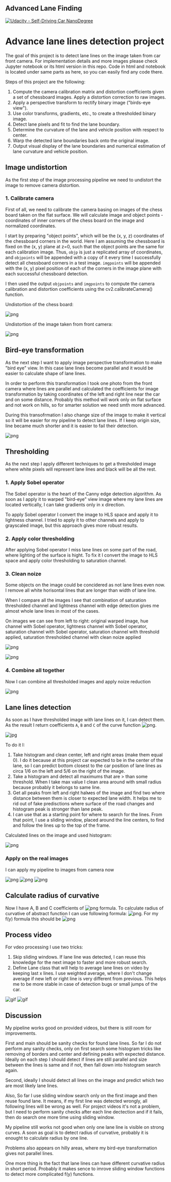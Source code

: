 ## Advanced Lane Finding
[![Udacity - Self-Driving Car NanoDegree](https://s3.amazonaws.com/udacity-sdc/github/shield-carnd.svg)](http://www.udacity.com/drive)


# Advance lane lines detection project

The goal of this project is to detect lane lines on the image taken from car front camera. For implementation details and more images please check Jupyter notebook or its html version in this repo. Code in html and notebook is located under same parts as here, so you can easily find any code there.

Steps of this project are the following:
1. Compute the camera calibration matrix and distortion coefficients given a set of chessboard images. Apply a distortion correction to raw images.
2. Apply a perspective transform to rectify binary image ("birds-eye view").
3. Use color transforms, gradients, etc., to create a thresholded binary image.
4. Detect lane pixels and fit to find the lane boundary.
5. Determine the curvature of the lane and vehicle position with respect to center.
6. Warp the detected lane boundaries back onto the original image.
7. Output visual display of the lane boundaries and numerical estimation of lane curvature and vehicle position.

## Image undistortion
As the first step of the image processing pipeline we need to undistort the image to remove camera distortion.

### 1. Calibrate camera
First of all, we need to calibrate the camera basing on images of the chess board taken on the flat surface. We will calculate image and object points - coordinates of inner corners of the chess board on the image and normalized coordinates.

I start by preparing "object points", which will be the (x, y, z) coordinates of the chessboard corners in the world. Here I am assuming the chessboard is fixed on the (x, y) plane at z=0, such that the object points are the same for each calibration image. Thus, `objp` is just a replicated array of coordinates, and `objpoints` will be appended with a copy of it every time I successfully detect all chessboard corners in a test image. `imgpoints` will be appended with the (x, y) pixel position of each of the corners in the image plane with each successful chessboard detection.

I then used the output `objpoints` and `imgpoints` to compute the camera calibration and distortion coefficients using the cv2.calibrateCamera() function.

Undistortion of the chess board:

![png](./output_images/output_11_7.png)

Undistortion of the image taken from front camera:

![png](./output_images/output_12_2.png)

## Bird-eye transformation
As the next step I want to apply image perspective transformation to make "bird eye" view. In this case lane lines become parallel and it would be easier to calculate shape of lane lines. 

In order to perform this transformation I took one photo from the front camera where lines are parallel and calculated the coefficients for image transformation by taking coordinates of the left and right line near the car and on some distance. Probably this method will work only on flat surface and not work on hills, so for smarter solution we need smth more advanced. 

During this transofrmation I also change size of the image to make it vertical so it will be easier for my pipeline to detect lane lines. If I keep origin size, line became much shorter and it is easier to fail their detection.

![png](./output_images/output_14_5.png)


## Thresholding
As the next step I apply different techniques to get a thresholded image where white pixels will represent lane lines and black will be all the rest.

### 1. Apply Sobel operator
The Sobel operator is the heart of the Canny edge detection algorithm. As soon as I apply it to warped "bird-eye" view image where my lane lines are located vertically, I can take gradients only in x direction.

To apply Sobel operator I convert the image to HLS space and apply it to lightness channel. I tried to apply it to other channels and apply to grayscaled image, but this approach gives more robust results.

### 2. Apply color thresholding
After applying Sobel operator I miss lane lines on some part of the road, where lighting of the surface is hight. To fix it I convert the image to HLS space and apply color thresholding to saturation channel. 

### 3. Clean noize
Some objects on the image could be concidered as not lane lines even now. I remove all white horisontal lines that are longer than width of lane line.

When I compare all the images I see that combination of saturation thresholded channel and lightness channel with edge detection gives me almost whole lane lines in most of the cases. 

On images we can see from left to right: original warped image, hue channel with Sobel operator, lightness channel with Sobel operator, saturation channel with Sobel operator, saturation channel with threshold applied, saturation thresholded channel with clean noize applied

![png](./output_images/output_22_1.png)

![png](./output_images/output_22_2.png)

### 4. Combine all together
Now I can combine all thresholded images and apply noize reduction

![png](./output_images/output_26_0.png)

## Lane lines detection
As soon as I have thresholded image with lane lines on it, I can detect them. As the result I return coefficients `A`, `B` and `C` of the curve function ![png](./img/poly.png).

![jpg](./img/color-fit-lines.jpg)

To do it I:
1. Take histogram and clean center, left and right areas (make them equal 0). I do it because at this project car expected to be in the center of the lane, so I can predict bottom closest to the car position of lane lines as circa 1/6 on the left and 5/6 on the right of the image.
2. Take a histogram and detect all maximums that are > than some threshold. When I take max value I clean area around with small radius because probably it belongs to same line.
3. Get all peaks from left and right halмes of the image and find two where distance between them is closer to expected lane width. It helps me to rid out of fake predisctions where surface of the road changes and histogram peak is stronger than lane peak.
4.  I can use that as a starting point for where to search for the lines. From that point, I use a sliding window, placed around the line centers, to find and follow the lines up to the top of the frame.

Calculated lines on the image and used histogram:

![png](./output_images/output_30_0.png)

### Apply on the real images
I can apply my pipeline to images from camera now

![png](./output_images/output_34_1.png)
![png](./output_images/output_34_2.png)
![png](./output_images/output_34_5.png)

## Calculate radius of curvative
Now I have A, B and C coefficients of ![png](./img/poly.png) formula. To calculate radius of curvative of abstract function I can use following formula: ![png](./img/radius.png). For my f(y) formula this should be ![png](./img/poly_my.png)

## Process video

For vdeo processing I use two tricks:

1. Skip sliding windows. If lane line was detected, I can reuse this knowledge for the next image to faster and more robust search.
2. Define Lane class that will help to average lane lines on video by keeping last x lines. I use weighted average, where I don't change average if new left or right line is very different from previous. This helps me to be more stable in case of detection bugs or small jumps of the car.

![gif](./img/res1.gif)
![gif](./img/res2.gif)

## Discussion

My pipeline works good on provided videos, but there is still room for improvements.

First and main should be sanity checks for found lane lines. So far I do not perform any sanity checks, only on first search some histogram tricks like removing of borders and center and defining peaks with expected distance. Ideally on each step I should detect if lines are still parallel and size between the lines is same and if not, then fall down into histogram search again.

Second, ideally I should detect all lines on the image and predict which two are most likely lane lines. 

Also, So far I use sliding window search only on the first image and then reuse found lane. It means, if my first line was detected wrongly, all following lines will be wrong as well. For project videos it's not a problem, but I need to perform sanity checks after each line dectection and if it fails, then do search one more time using sliding window.

My pipeline still works not good when only one lane line is visible on strong curves. A soon as goal is to detect radius of curvative, probably it is enought to calculate radius by one line. 

Problems also appears on hilly areas, where my bird-eye transformation gives not parallel lines.

One more thing is the fact that lane lines can have different curvative radius in short period. Probably it makes sence to imrove sliding window functions to detect more complicated f(y) functions.

